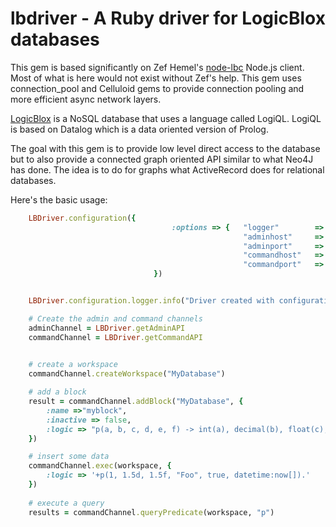 lbdriver - A Ruby driver for LogicBlox databases
========

This gem is based significantly on Zef Hemel's [node-lbc](https://bitbucket.org/logicblox/node-lbc) Node.js client. Most of what is here would not exist without Zef's help. This gem uses connection_pool and Celluloid gems to provide connection pooling and more efficient async network layers. 

[LogicBlox](http://logicblox.com) is a NoSQL database that uses a language called LogiQL. LogiQL is based on Datalog which is a data oriented version of Prolog. 

The goal with this gem is to provide low level direct access to the database but to also provide a connected graph oriented API similar to what Neo4J has done. The idea is to do for graphs what ActiveRecord does for relational databases. 

Here's the basic usage:

```ruby
	LBDriver.configuration({
                                    :options => {   "logger"        => Logger.new(STDOUT),
                                                    "adminhost"     => "myhost.example.com",
                                                    "adminport"     => 55181,
                                                    "commandhost"   => "myhost.example.com",
                                                    "commandport"   => 55179}
                                })


    LBDriver.configuration.logger.info("Driver created with configuration: " + LBDriver.configuration.inspect)

    # Create the admin and command channels
    adminChannel = LBDriver.getAdminAPI
    commandChannel = LBDriver.getCommandAPI

   
	# create a workspace
    commandChannel.createWorkspace("MyDatabase")

    # add a block
    result = commandChannel.addBlock("MyDatabase", {
        :name =>"myblock",
        :inactive => false,
        :logic => "p(a, b, c, d, e, f) -> int(a), decimal(b), float(c), string(d), boolean(e), datetime(f)."
    })

	# insert some data
    commandChannel.exec(workspace, {
        :logic => '+p(1, 1.5d, 1.5f, "Foo", true, datetime:now[]).'
    })
    
    # execute a query
    results = commandChannel.queryPredicate(workspace, "p")

```